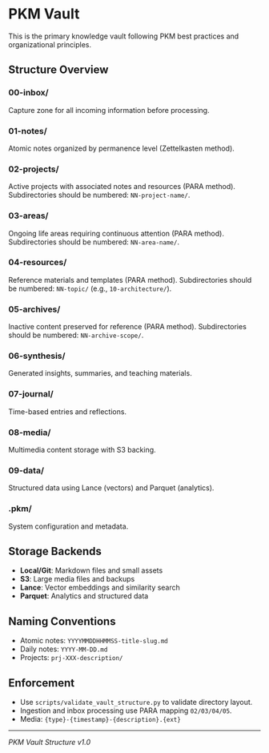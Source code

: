 # PKM Vault

This is the primary knowledge vault following PKM best practices and organizational principles.

## Structure Overview

### 00-inbox/
Capture zone for all incoming information before processing.

### 01-notes/
Atomic notes organized by permanence level (Zettelkasten method).

### 02-projects/
Active projects with associated notes and resources (PARA method).
Subdirectories should be numbered: `NN-project-name/`.

### 03-areas/
Ongoing life areas requiring continuous attention (PARA method).
Subdirectories should be numbered: `NN-area-name/`.

### 04-resources/
Reference materials and templates (PARA method).
Subdirectories should be numbered: `NN-topic/` (e.g., `10-architecture/`).

### 05-archives/
Inactive content preserved for reference (PARA method).
Subdirectories should be numbered: `NN-archive-scope/`.

### 06-synthesis/
Generated insights, summaries, and teaching materials.

### 07-journal/
Time-based entries and reflections.

### 08-media/
Multimedia content storage with S3 backing.

### 09-data/
Structured data using Lance (vectors) and Parquet (analytics).

### .pkm/
System configuration and metadata.

## Storage Backends

- **Local/Git**: Markdown files and small assets
- **S3**: Large media files and backups
- **Lance**: Vector embeddings and similarity search
- **Parquet**: Analytics and structured data

## Naming Conventions

- Atomic notes: `YYYYMMDDHHMMSS-title-slug.md`
- Daily notes: `YYYY-MM-DD.md`
- Projects: `prj-XXX-description/`

## Enforcement

- Use `scripts/validate_vault_structure.py` to validate directory layout.
- Ingestion and inbox processing use PARA mapping `02/03/04/05`.
- Media: `{type}-{timestamp}-{description}.{ext}`

---

*PKM Vault Structure v1.0*